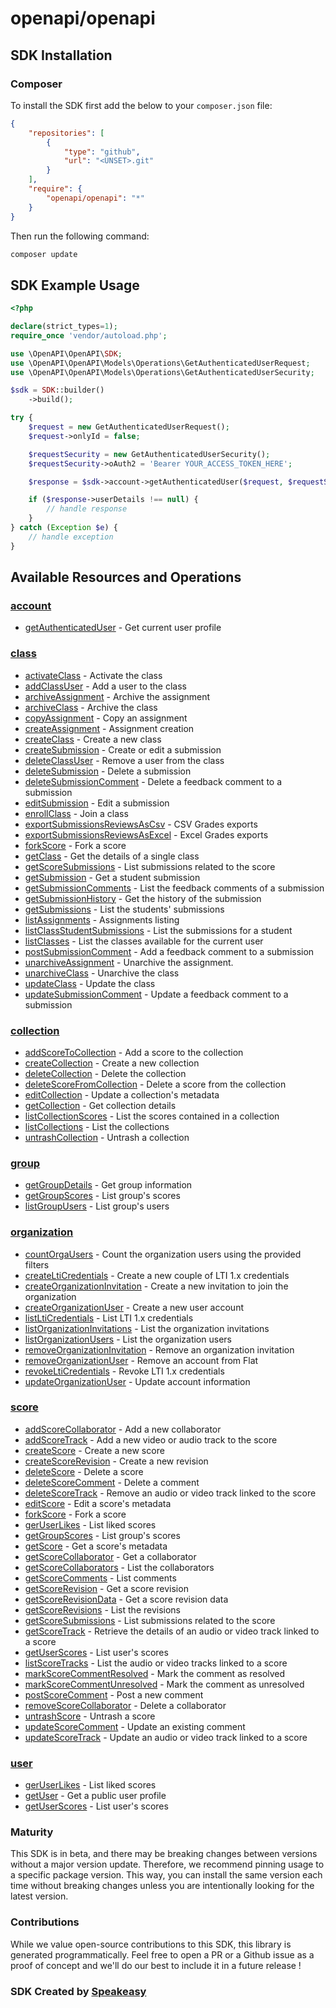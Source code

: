 # openapi/openapi

<!-- Start SDK Installation -->
## SDK Installation

### Composer

To install the SDK first add the below to your `composer.json` file:

```json
{
    "repositories": [
        {
            "type": "github",
            "url": "<UNSET>.git"
        }
    ],
    "require": {
        "openapi/openapi": "*"
    }
}
```

Then run the following command:

```bash
composer update
```
<!-- End SDK Installation -->

## SDK Example Usage
<!-- Start SDK Example Usage -->
```php
<?php

declare(strict_types=1);
require_once 'vendor/autoload.php';

use \OpenAPI\OpenAPI\SDK;
use \OpenAPI\OpenAPI\Models\Operations\GetAuthenticatedUserRequest;
use \OpenAPI\OpenAPI\Models\Operations\GetAuthenticatedUserSecurity;

$sdk = SDK::builder()
    ->build();

try {
    $request = new GetAuthenticatedUserRequest();
    $request->onlyId = false;

    $requestSecurity = new GetAuthenticatedUserSecurity();
    $requestSecurity->oAuth2 = 'Bearer YOUR_ACCESS_TOKEN_HERE';

    $response = $sdk->account->getAuthenticatedUser($request, $requestSecurity);

    if ($response->userDetails !== null) {
        // handle response
    }
} catch (Exception $e) {
    // handle exception
}
```
<!-- End SDK Example Usage -->

<!-- Start SDK Available Operations -->
## Available Resources and Operations


### [account](docs/account/README.md)

* [getAuthenticatedUser](docs/account/README.md#getauthenticateduser) - Get current user profile

### [class](docs/class/README.md)

* [activateClass](docs/class/README.md#activateclass) - Activate the class
* [addClassUser](docs/class/README.md#addclassuser) - Add a user to the class
* [archiveAssignment](docs/class/README.md#archiveassignment) - Archive the assignment
* [archiveClass](docs/class/README.md#archiveclass) - Archive the class
* [copyAssignment](docs/class/README.md#copyassignment) - Copy an assignment
* [createAssignment](docs/class/README.md#createassignment) - Assignment creation
* [createClass](docs/class/README.md#createclass) - Create a new class
* [createSubmission](docs/class/README.md#createsubmission) - Create or edit a submission
* [deleteClassUser](docs/class/README.md#deleteclassuser) - Remove a user from the class
* [deleteSubmission](docs/class/README.md#deletesubmission) - Delete a submission
* [deleteSubmissionComment](docs/class/README.md#deletesubmissioncomment) - Delete a feedback comment to a submission
* [editSubmission](docs/class/README.md#editsubmission) - Edit a submission
* [enrollClass](docs/class/README.md#enrollclass) - Join a class
* [exportSubmissionsReviewsAsCsv](docs/class/README.md#exportsubmissionsreviewsascsv) - CSV Grades exports
* [exportSubmissionsReviewsAsExcel](docs/class/README.md#exportsubmissionsreviewsasexcel) - Excel Grades exports
* [forkScore](docs/class/README.md#forkscore) - Fork a score
* [getClass](docs/class/README.md#getclass) - Get the details of a single class
* [getScoreSubmissions](docs/class/README.md#getscoresubmissions) - List submissions related to the score
* [getSubmission](docs/class/README.md#getsubmission) - Get a student submission
* [getSubmissionComments](docs/class/README.md#getsubmissioncomments) - List the feedback comments of a submission
* [getSubmissionHistory](docs/class/README.md#getsubmissionhistory) - Get the history of the submission
* [getSubmissions](docs/class/README.md#getsubmissions) - List the students' submissions
* [listAssignments](docs/class/README.md#listassignments) - Assignments listing
* [listClassStudentSubmissions](docs/class/README.md#listclassstudentsubmissions) - List the submissions for a student
* [listClasses](docs/class/README.md#listclasses) - List the classes available for the current user
* [postSubmissionComment](docs/class/README.md#postsubmissioncomment) - Add a feedback comment to a submission
* [unarchiveAssignment](docs/class/README.md#unarchiveassignment) - Unarchive the assignment.
* [unarchiveClass](docs/class/README.md#unarchiveclass) - Unarchive the class
* [updateClass](docs/class/README.md#updateclass) - Update the class
* [updateSubmissionComment](docs/class/README.md#updatesubmissioncomment) - Update a feedback comment to a submission

### [collection](docs/collection/README.md)

* [addScoreToCollection](docs/collection/README.md#addscoretocollection) - Add a score to the collection
* [createCollection](docs/collection/README.md#createcollection) - Create a new collection
* [deleteCollection](docs/collection/README.md#deletecollection) - Delete the collection
* [deleteScoreFromCollection](docs/collection/README.md#deletescorefromcollection) - Delete a score from the collection
* [editCollection](docs/collection/README.md#editcollection) - Update a collection's metadata
* [getCollection](docs/collection/README.md#getcollection) - Get collection details
* [listCollectionScores](docs/collection/README.md#listcollectionscores) - List the scores contained in a collection
* [listCollections](docs/collection/README.md#listcollections) - List the collections
* [untrashCollection](docs/collection/README.md#untrashcollection) - Untrash a collection

### [group](docs/group/README.md)

* [getGroupDetails](docs/group/README.md#getgroupdetails) - Get group information
* [getGroupScores](docs/group/README.md#getgroupscores) - List group's scores
* [listGroupUsers](docs/group/README.md#listgroupusers) - List group's users

### [organization](docs/organization/README.md)

* [countOrgaUsers](docs/organization/README.md#countorgausers) - Count the organization users using the provided filters
* [createLtiCredentials](docs/organization/README.md#createlticredentials) - Create a new couple of LTI 1.x credentials
* [createOrganizationInvitation](docs/organization/README.md#createorganizationinvitation) - Create a new invitation to join the organization
* [createOrganizationUser](docs/organization/README.md#createorganizationuser) - Create a new user account
* [listLtiCredentials](docs/organization/README.md#listlticredentials) - List LTI 1.x credentials
* [listOrganizationInvitations](docs/organization/README.md#listorganizationinvitations) - List the organization invitations
* [listOrganizationUsers](docs/organization/README.md#listorganizationusers) - List the organization users
* [removeOrganizationInvitation](docs/organization/README.md#removeorganizationinvitation) - Remove an organization invitation
* [removeOrganizationUser](docs/organization/README.md#removeorganizationuser) - Remove an account from Flat
* [revokeLtiCredentials](docs/organization/README.md#revokelticredentials) - Revoke LTI 1.x credentials
* [updateOrganizationUser](docs/organization/README.md#updateorganizationuser) - Update account information

### [score](docs/score/README.md)

* [addScoreCollaborator](docs/score/README.md#addscorecollaborator) - Add a new collaborator
* [addScoreTrack](docs/score/README.md#addscoretrack) - Add a new video or audio track to the score
* [createScore](docs/score/README.md#createscore) - Create a new score
* [createScoreRevision](docs/score/README.md#createscorerevision) - Create a new revision
* [deleteScore](docs/score/README.md#deletescore) - Delete a score
* [deleteScoreComment](docs/score/README.md#deletescorecomment) - Delete a comment
* [deleteScoreTrack](docs/score/README.md#deletescoretrack) - Remove an audio or video track linked to the score
* [editScore](docs/score/README.md#editscore) - Edit a score's metadata
* [forkScore](docs/score/README.md#forkscore) - Fork a score
* [gerUserLikes](docs/score/README.md#geruserlikes) - List liked scores
* [getGroupScores](docs/score/README.md#getgroupscores) - List group's scores
* [getScore](docs/score/README.md#getscore) - Get a score's metadata
* [getScoreCollaborator](docs/score/README.md#getscorecollaborator) - Get a collaborator
* [getScoreCollaborators](docs/score/README.md#getscorecollaborators) - List the collaborators
* [getScoreComments](docs/score/README.md#getscorecomments) - List comments
* [getScoreRevision](docs/score/README.md#getscorerevision) - Get a score revision
* [getScoreRevisionData](docs/score/README.md#getscorerevisiondata) - Get a score revision data
* [getScoreRevisions](docs/score/README.md#getscorerevisions) - List the revisions
* [getScoreSubmissions](docs/score/README.md#getscoresubmissions) - List submissions related to the score
* [getScoreTrack](docs/score/README.md#getscoretrack) - Retrieve the details of an audio or video track linked to a score
* [getUserScores](docs/score/README.md#getuserscores) - List user's scores
* [listScoreTracks](docs/score/README.md#listscoretracks) - List the audio or video tracks linked to a score
* [markScoreCommentResolved](docs/score/README.md#markscorecommentresolved) - Mark the comment as resolved
* [markScoreCommentUnresolved](docs/score/README.md#markscorecommentunresolved) - Mark the comment as unresolved
* [postScoreComment](docs/score/README.md#postscorecomment) - Post a new comment
* [removeScoreCollaborator](docs/score/README.md#removescorecollaborator) - Delete a collaborator
* [untrashScore](docs/score/README.md#untrashscore) - Untrash a score
* [updateScoreComment](docs/score/README.md#updatescorecomment) - Update an existing comment
* [updateScoreTrack](docs/score/README.md#updatescoretrack) - Update an audio or video track linked to a score

### [user](docs/user/README.md)

* [gerUserLikes](docs/user/README.md#geruserlikes) - List liked scores
* [getUser](docs/user/README.md#getuser) - Get a public user profile
* [getUserScores](docs/user/README.md#getuserscores) - List user's scores
<!-- End SDK Available Operations -->

### Maturity

This SDK is in beta, and there may be breaking changes between versions without a major version update. Therefore, we recommend pinning usage
to a specific package version. This way, you can install the same version each time without breaking changes unless you are intentionally
looking for the latest version.

### Contributions

While we value open-source contributions to this SDK, this library is generated programmatically.
Feel free to open a PR or a Github issue as a proof of concept and we'll do our best to include it in a future release !

### SDK Created by [Speakeasy](https://docs.speakeasyapi.dev/docs/using-speakeasy/client-sdks)
